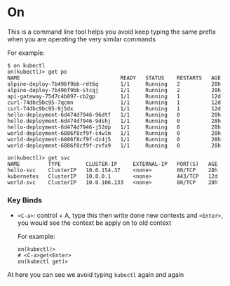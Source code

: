 # On

This is a command line tool helps you avoid keep typing the same prefix when you are operating the very similar commands

For example:
```
$ on kubectl
on(kubectl)> get po
NAME                                READY   STATUS    RESTARTS   AGE
alpine-deploy-7b496f9bb-rdt6q       1/1     Running   2          28h
alpine-deploy-7b496f9bb-stcqj       1/1     Running   2          28h
api-gateway-75d7c4b897-cb2gp        1/1     Running   1          12d
curl-74dbc9bc95-7qcmn               1/1     Running   1          12d
curl-74dbc9bc95-9j5dx               1/1     Running   1          12d
hello-deployment-6d474d7946-96dtf   1/1     Running   0          28h
hello-deployment-6d474d7946-9dshj   1/1     Running   0          28h
hello-deployment-6d474d7946-j52dp   1/1     Running   0          28h
world-deployment-6886f8cf9f-c4wlm   1/1     Running   0          28h
world-deployment-6886f8cf9f-dz4j5   1/1     Running   0          28h
world-deployment-6886f8cf9f-zvfx9   1/1     Running   0          28h

on(kubectl)> get svc
NAME         TYPE        CLUSTER-IP     EXTERNAL-IP   PORT(S)   AGE
hello-svc    ClusterIP   10.0.154.37    <none>        80/TCP    28h
kubernetes   ClusterIP   10.0.0.1       <none>        443/TCP   12d
world-svc    ClusterIP   10.0.106.133   <none>        80/TCP    28h
```

### Key Binds

- `<C-a>`: control + A, type this then write done new contexts and `<Enter>`, you would see the context be apply on to old context

    For example:
	```
	on(kubectl)>
	# <C-a>get<Enter>
	on(kubectl get)>
	```

At here you can see we avoid typing `kubectl` again and again
